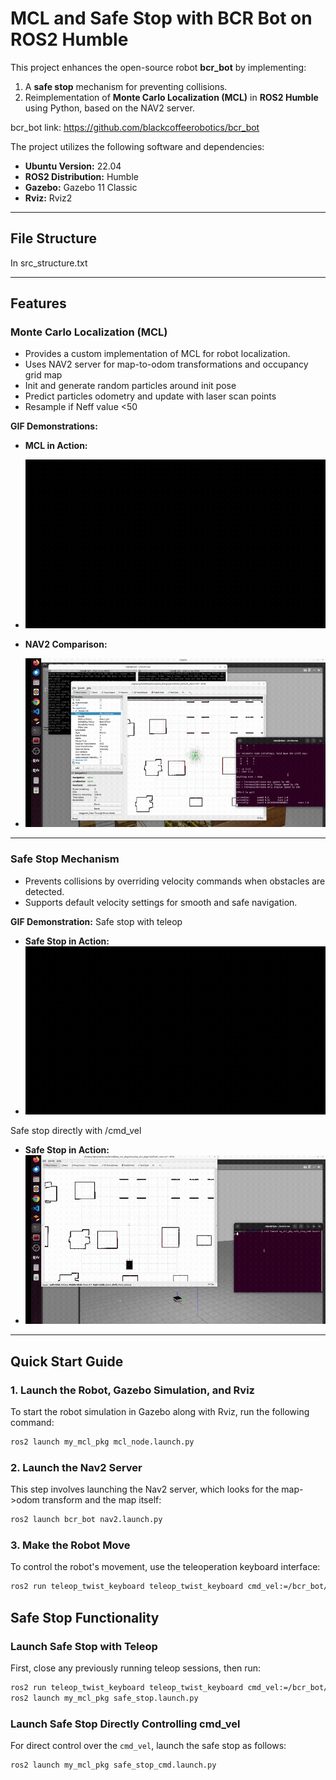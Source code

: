 # MCL and Safe Stop with BCR Bot on ROS2 Humble

This project enhances the open-source robot **bcr_bot** by implementing:
1. A **safe stop** mechanism for preventing collisions.
2. Reimplementation of **Monte Carlo Localization (MCL)** in **ROS2 Humble** using Python, based on the NAV2 server.

bcr_bot link: https://github.com/blackcoffeerobotics/bcr_bot


The project utilizes the following software and dependencies:
- **Ubuntu Version:** 22.04
- **ROS2 Distribution:** Humble
- **Gazebo:** Gazebo 11 Classic
- **Rviz:** Rviz2

---




## **File Structure**
In src_structure.txt

---

## **Features**
### **Monte Carlo Localization (MCL)**
- Provides a custom implementation of MCL for robot localization.
- Uses NAV2 server for map-to-odom transformations and occupancy grid map
- Init and generate random particles around init pose 
- Predict particles odometry and update with laser scan points 
- Resample if Neff value <50 

**GIF Demonstrations:**
- **MCL in Action:**
- ![MCL](my_mcl.gif)


- **NAV2 Comparison:**
- ![NAV2](NAV2.gif)

---

### **Safe Stop Mechanism**
- Prevents collisions by overriding velocity commands when obstacles are detected.
- Supports default velocity settings for smooth and safe navigation.

**GIF Demonstration:**
Safe stop with teleop
- **Safe Stop in Action:**
- ![Safe Stop](safestop1.gif)

Safe stop directly with /cmd_vel
- **Safe Stop in Action:**
- ![Safe Stop](safestop2.gif)

---


## Quick Start Guide

### 1. Launch the Robot, Gazebo Simulation, and Rviz
To start the robot simulation in Gazebo along with Rviz, run the following command:
```bash
ros2 launch my_mcl_pkg mcl_node.launch.py
```

### 2. Launch the Nav2 Server
This step involves launching the Nav2 server, which looks for the map->odom transform and the map itself:
```bash
ros2 launch bcr_bot nav2.launch.py
```

### 3. Make the Robot Move
To control the robot's movement, use the teleoperation keyboard interface:
```bash
ros2 run teleop_twist_keyboard teleop_twist_keyboard cmd_vel:=/bcr_bot/cmd_vel
```

## Safe Stop Functionality

### Launch Safe Stop with Teleop
First, close any previously running teleop sessions, then run:
```bash
ros2 run teleop_twist_keyboard teleop_twist_keyboard cmd_vel:=/bcr_bot/teleop_cmd_vel
ros2 launch my_mcl_pkg safe_stop.launch.py
```

### Launch Safe Stop Directly Controlling cmd_vel
For direct control over the `cmd_vel`, launch the safe stop as follows:
```bash
ros2 launch my_mcl_pkg safe_stop_cmd.launch.py

